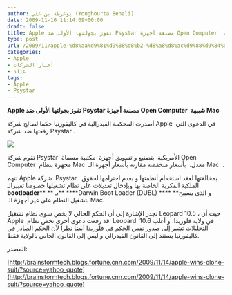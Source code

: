 ```yaml
---
author: يوغرطة بن علي (Youghourta Benali)
date: 2009-11-16 11:14:09+00:00
draft: false
title: Apple تفوز بجولتها الأولى ضد Psystar مصنعة أجهزة Open Computer  شبيهة Mac
type: post
url: /2009/11/apple-%d8%aa%d9%81%d9%88%d8%b2-%d8%a8%d8%ac%d9%88%d9%84%d8%aa%d9%87%d8%a7-%d8%a7%d9%84%d8%a3%d9%88%d9%84%d9%89-%d8%b6%d8%af-psystar-%d9%85%d8%b5%d9%86%d8%b9%d8%a9-%d8%a3%d8%ac%d9%87%d8%b2%d8%a9-open-c/
categories:
- Apple
- أخبار الشركات
- عتاد
tags:
- Apple
- Psystar
---
```


**Apple تفوز بجولتها الأولى ضد ****Psystar**** مصنعة أجهزة Open Computer  شبيهة Mac**



أصدرت المحكمة الفيدرالية في كاليفورنيا حكما لصالح شركة Apple  في الدعوى التي رفعتها ضد شركة Psystar .


![](http://store.psystar.com/skin/frontend/default/psystar/images/logo.png)







تقوم شركة Psystar  الأمريكية  بتصنيع و تسويق أجهزة  مكتبية مسماة Open Computer  مجهزة بنظام Mac  معدل،  بأسعار منخفضة مقارنة بأسعار أجهزة الـ Mac  .

تتهم Apple شركة  Psystar   بمخالفتها لعقد استخدام أنظمتها و بعدم احترامها لحقوق الملكية الفكرية الخاصة بها وبإدخال تعديلات على نظام تشغيلها خصوصا تغييرالـ **bootloader**** ** بـ** ****Darwin Boot Loader (DUBL) **** **و الذي يسمح بتشغيل النظام على غير أجهزة الـ Mac.

تجدر الإشارة إلى أن الحكم الحالي لا يخص سوى نظام تشغيل Leopard 10.5 ، حيث أن Apple  قد رفعت دعوى أخرى تخص نظام  Leopard  10.6 في ولاية فلوريدا، و أغلب التحليلات تشير إلى صدور نفس الحكم في فلوريدا أيضا نظرا لأن الحكم الصادر في كاليفورنيا يستند إلى القانون الفيدرالي و ليس إلى القانون الخاص بالولاية فقط.

المصدر:

[http://brainstormtech.blogs.fortune.cnn.com/2009/11/14/apple-wins-clone-suit/?source=yahoo_quote](http://brainstormtech.blogs.fortune.cnn.com/2009/11/14/apple-wins-clone-suit/?source=yahoo_quote)
